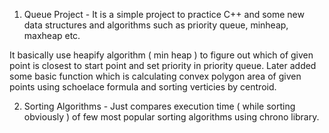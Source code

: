 1. Queue Project - It is a simple project to practice C++ and some new data structures and algorithms such as priority queue, minheap, maxheap etc.

It basically use heapify algorithm ( min heap ) to figure out which of given point is closest to start point and set priority in priority queue. Later added some basic function which is calculating convex polygon area of given points using schoelace formula and sorting verticies by centroid.



2. Sorting Algorithms - Just compares execution time ( while sorting obviously ) of few most popular sorting algorithms using chrono library.
